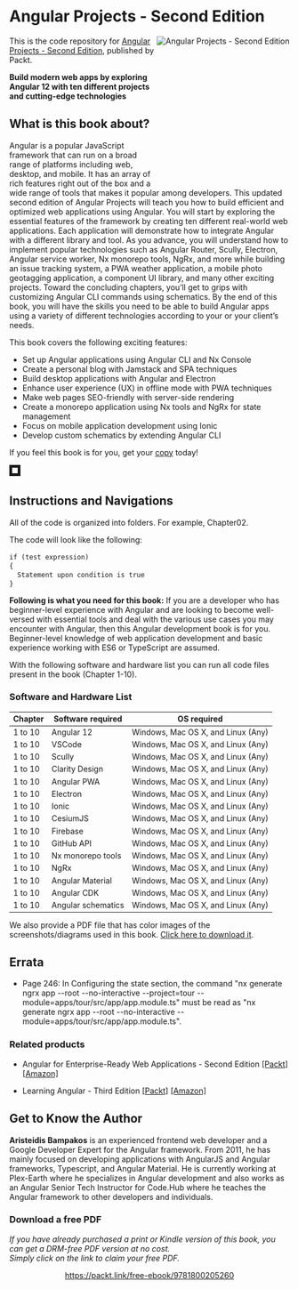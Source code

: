 # Angular Projects - Second Edition

<a href="https://www.packtpub.com/in/web-development/angular-projects-second-edition"><img src="https://www.packtpub.com/media/catalog/product/cache/4cdce5a811acc0d2926d7f857dceb83b/9/7/9781800205260-original_86.jpeg" alt="Angular Projects - Second Edition" height="256px" align="right"></a>

This is the code repository for [Angular Projects - Second Edition](https://www.packtpub.com/in/web-development/angular-projects-second-edition), published by Packt.

**Build modern web apps by exploring Angular 12 with ten different projects and cutting-edge technologies**

## What is this book about?
Angular is a popular JavaScript framework that can run on a broad range of platforms including web, desktop, and mobile. It has an array of rich features right out of the box and a wide range of tools that makes it popular among developers. This updated second edition of Angular Projects will teach you how to build efficient and optimized web applications using Angular.
You will start by exploring the essential features of the framework by creating ten different real-world web applications. Each application will demonstrate how to integrate Angular with a different library and tool. As you advance, you will understand how to implement popular technologies such as Angular Router, Scully, Electron, Angular service worker, Nx monorepo tools, NgRx, and more while building an issue tracking system, a PWA weather application, a mobile photo geotagging application, a component UI library, and many other exciting projects. Toward the concluding chapters, you’ll get to grips with customizing Angular CLI commands using schematics.
By the end of this book, you will have the skills you need to be able to build Angular apps using a variety of different technologies according to your or your client’s needs.

This book covers the following exciting features: 
* Set up Angular applications using Angular CLI and Nx Console
* Create a personal blog with Jamstack and SPA techniques
* Build desktop applications with Angular and Electron
* Enhance user experience (UX) in offline mode with PWA techniques
* Make web pages SEO-friendly with server-side rendering
* Create a monorepo application using Nx tools and NgRx for state management
* Focus on mobile application development using Ionic
* Develop custom schematics by extending Angular CLI

If you feel this book is for you, get your [copy](https://www.amazon.com/dp/1800205260) today!

<a href="https://www.packtpub.com/?utm_source=github&utm_medium=banner&utm_campaign=GitHubBanner"><img src="https://raw.githubusercontent.com/PacktPublishing/GitHub/master/GitHub.png" alt="https://www.packtpub.com/" border="5" /></a>

## Instructions and Navigations
All of the code is organized into folders. For example, Chapter02.

The code will look like the following:
```
if (test expression)
{
  Statement upon condition is true
}
```

**Following is what you need for this book:**
If you are a developer who has beginner-level experience with Angular and are looking to become well-versed with essential tools and deal with the various use cases you may encounter with Angular, then this Angular development book is for you. Beginner-level knowledge of web application development and basic experience working with ES6 or TypeScript are assumed.

With the following software and hardware list you can run all code files present in the book (Chapter 1-10).

### Software and Hardware List

| Chapter  | Software required                   | OS required                        |
| -------- | ------------------------------------| -----------------------------------|
| 1 to 10       | Angular 12                    | Windows, Mac OS X, and Linux (Any) |
| 1 to 10        | VSCode            | Windows, Mac OS X, and Linux (Any) |
| 1 to 10        | Scully            | Windows, Mac OS X, and Linux (Any) |
| 1 to 10        | Clarity Design             | Windows, Mac OS X, and Linux (Any) |
| 1 to 10        | Angular PWA            | Windows, Mac OS X, and Linux (Any) |
| 1 to 10        | Electron           | Windows, Mac OS X, and Linux (Any) |
| 1 to 10       | Ionic            | Windows, Mac OS X, and Linux (Any) |
| 1 to 10       | CesiumJS           | Windows, Mac OS X, and Linux (Any) |
| 1 to 10       | Firebase           | Windows, Mac OS X, and Linux (Any) |
| 1 to 10        |GitHub API           | Windows, Mac OS X, and Linux (Any) |
|1 to 10        | Nx monorepo tools          | Windows, Mac OS X, and Linux (Any) |
|1 to 10       | NgRx            | Windows, Mac OS X, and Linux (Any) |
| 1 to 10       | Angular Material          | Windows, Mac OS X, and Linux (Any) |
| 1 to 10      | Angular CDK            | Windows, Mac OS X, and Linux (Any) |
| 1 to 10      | Angular schematics          | Windows, Mac OS X, and Linux (Any) |


We also provide a PDF file that has color images of the screenshots/diagrams used in this book. [Click here to download it](https://static.packt-cdn.com/downloads/9781800205260_ColorImages.pdf).

## Errata

* Page 246: In Configuring the state section, the command "nx generate ngrx app --root --no-interactive --project=tour --module=apps/tour/src/app/app.module.ts" must be read as "nx generate ngrx app --root --no-interactive --module=apps/tour/src/app/app.module.ts".

### Related products <Other books you may enjoy>
* Angular for Enterprise-Ready Web Applications - Second Edition [[Packt]](https://www.packtpub.com/product/angular-for-enterprise-ready-web-applications-second-edition/9781838648800) [[Amazon]](https://www.amazon.com/dp/1838648801)

* Learning Angular - Third Edition [[Packt]](https://www.packtpub.com/product/learning-angular-third-edition/9781839210662) [[Amazon]](https://www.amazon.com/dp/1839210664)

## Get to Know the Author
**Aristeidis Bampakos**
is an experienced frontend web developer and a Google Developer Expert for the Angular framework. From 2011, he has mainly focused on developing applications with AngularJS and Angular frameworks, Typescript, and Angular Material. He is currently working at Plex-Earth where he specializes in Angular development and also works as an Angular Senior Tech Instructor for Code.Hub where he teaches the Angular framework to other developers and individuals.	
### Download a free PDF

 <i>If you have already purchased a print or Kindle version of this book, you can get a DRM-free PDF version at no cost.<br>Simply click on the link to claim your free PDF.</i>
<p align="center"> <a href="https://packt.link/free-ebook/9781800205260">https://packt.link/free-ebook/9781800205260 </a> </p>